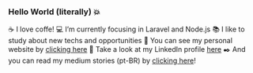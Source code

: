 ### Hello World (literally) :boom:

 :coffee:  I love coffe!
 :computer:  I’m currently focusing in Laravel and Node.js
 :books:  I like to study about new techs and opportunities
 :rocket:  You can see my personal website by [clicking here](https://rafaelemery.github.io)
 :busts_in_silhouette:  Take a look at my LinkedIn profile [here](https://www.linkedin.com/in/rafael-emery/)
 :black_nib:  And you can read my medium stories (pt-BR) by [clicking here](https://github.com/RafaelEmery/my-medium-stories)!
